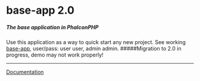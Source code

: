 # base-app 2.0

##### The base application in PhalconPHP
Use this application as a way to quick start any new project. See working [base-app](http://base-app.mruz.pl), user/pass: user user, admin admin.
#####Migration to 2.0 in progress, demo may not work properly!
***
[Documentation](http://base-app.mruz.pl/doc)